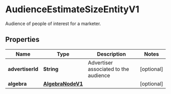 

# AudienceEstimateSizeEntityV1

Audience of people of interest for a marketer.

## Properties

Name | Type | Description | Notes
------------ | ------------- | ------------- | -------------
**advertiserId** | **String** | Advertiser associated to the audience |  [optional]
**algebra** | [**AlgebraNodeV1**](AlgebraNodeV1.md) |  |  [optional]



